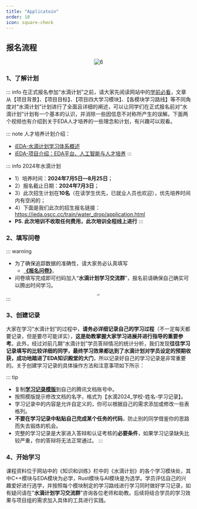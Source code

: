 ```yaml
---
title: "Applicatoin"
order: 10
icon: square-check
---
```


## **报名流程**

<div style="text-align:center;">
    <img src="/res/images/train/signup.png" alt="6" style="zoom:100%;" />
</div>

### **1、了解计划**

::: info
在正式报名参加“水滴计划”之前，请大家先阅读网站中的[学前必看](/train/water_drop/water_drop_plan_overview.md)，文章从【项目背景】、【项目目标】、【项目四大学习模块】、【各模块学习路线】等不同角度对“水滴计划”计划进行了全面且详细的阐述，可以让同学们在正式报名前对“水滴计划”计划有一个基本的认识，并消除一些因信息不对称所产生的误解。下面两个视频也有介绍到关于EDA人才培养的一些理念和计划，有兴趣可以观看。

::: note 人才培养计划介绍：
  - [iEDA-水滴计划学习体系概述](https://www.bilibili.com/video/BV1fz4y1W7si/?spm_id_from=333.999.0.0&vd_source=2a030c96ab0749ac1be6cf4f1b9af437)
  - [iEDA-项目介绍：EDA平台、人工智能与人才培养](https://www.bilibili.com/video/BV1Bu4y1B7KJ/)
:::

::: info 2024年水滴计划
  - 1）培养时间：**2024年7月5日—8月25日**；
  - 2）报名截止日期：**2024年7月3日**；
  - 3）此次招生计划在**10名**（在读学生优先，已就业人员也欢迎），优先培养时间内有空闲的；
  - 4）下面是我们此次的招生报名链接：https://ieda.oscc.cc/train/water_drop/application.html
  - **PS. 此次培训不收取任何费用，此次培训全程线上进行**
:::

### **2、填写问卷**

::: warning
- 为了确保追踪数据的准确性，请大家务必认真填写
  - [**《报名问卷》**](https://wj.qq.com/s2/14858813/b6c2/)，
- 问卷填写完成即可扫码加入“**水滴计划学习交流群**”，报名前请确保自己确实可以腾出时间学习。
<div style="text-align:center;">
    <img src="/res/images/train/communication_group.jpg" alt="6" style="zoom:30%;" />
</div>
:::

### **3、创建记录**

大家在学习“水滴计划”的过程中，**请务必详细记录自己的学习过程**（不一定每天都要记录，但是要尽可能详实），**这是助教掌握大家学习进展并进行指导的重要参考**。此外，经过对前几期“水滴计划”学员答辩情况的统计分析，我们发现**往往学习记录填写的比较详细的同学，最终学习效果都达到了水滴计划对学员设定的预期收获，成功地踏进了EDA知识殿堂的大门**，所以记录好自己的学习记录是非常重要的。关于创建学习记录的具体操作方法和注意事项如下所示：

::: tip
- 复制[**学习记录模版**](https://docs.qq.com/sheet/DVWxnZXh4RU1QTnRp?tab=BB08J2)到自己的腾讯文档账号中。
- 按照模版提示修改文档的名字，格式为【水滴2024_学校-姓名-学习记录】。
- 学习记录中的内容是允许自定义的，你可以根据自己的需求添加或修改一些表格列。
- **不要在学习记录中粘贴自己完成某个任务的代码**，防止别的同学借鉴你的思路而失去锻炼的机会。
- 完整的学习记录是大家进入答辩和认证考核的**必要条件**，如果学习记录缺失比较严重，你的答辩将无法正常通过。
:::

### **4、开始学习**

课程资料位于网站中的《知识和训练》栏中的《水滴计划》的各个学习模块处，其中C++模块与EDA模块为必学，Rust模块与AI模块是为选学。学员评估自己的兴趣爱好进行选学，并按照每个模块制定的学习路线进行学习同时做好学习记录，如有疑问请在"**水滴计划学习交流群**”咨询各位老师和助教。后续将结合学员的学习效果与项目组的需求加入具体的工具进行实践。
